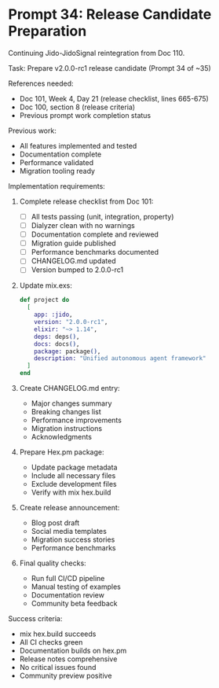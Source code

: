 # Prompt 34: Release Candidate Preparation

Continuing Jido-JidoSignal reintegration from Doc 110.

Task: Prepare v2.0.0-rc1 release candidate (Prompt 34 of ~35)

References needed:
- Doc 101, Week 4, Day 21 (release checklist, lines 665-675)
- Doc 100, section 8 (release criteria)
- Previous prompt work completion status

Previous work:
- All features implemented and tested
- Documentation complete
- Performance validated
- Migration tooling ready

Implementation requirements:
1. Complete release checklist from Doc 101:
   - [ ] All tests passing (unit, integration, property)
   - [ ] Dialyzer clean with no warnings
   - [ ] Documentation complete and reviewed
   - [ ] Migration guide published
   - [ ] Performance benchmarks documented
   - [ ] CHANGELOG.md updated
   - [ ] Version bumped to 2.0.0-rc1

2. Update mix.exs:
   ```elixir
   def project do
     [
       app: :jido,
       version: "2.0.0-rc1",
       elixir: "~> 1.14",
       deps: deps(),
       docs: docs(),
       package: package(),
       description: "Unified autonomous agent framework"
     ]
   end
   ```

3. Create CHANGELOG.md entry:
   - Major changes summary
   - Breaking changes list
   - Performance improvements
   - Migration instructions
   - Acknowledgments

4. Prepare Hex.pm package:
   - Update package metadata
   - Include all necessary files
   - Exclude development files
   - Verify with mix hex.build

5. Create release announcement:
   - Blog post draft
   - Social media templates
   - Migration success stories
   - Performance benchmarks

6. Final quality checks:
   - Run full CI/CD pipeline
   - Manual testing of examples
   - Documentation review
   - Community beta feedback

Success criteria:
- mix hex.build succeeds
- All CI checks green
- Documentation builds on hex.pm
- Release notes comprehensive
- No critical issues found
- Community preview positive